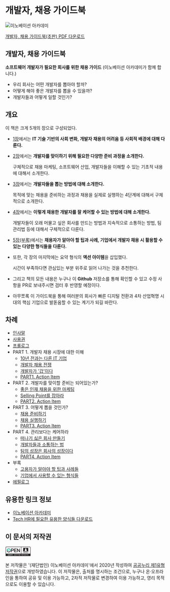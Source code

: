 # 개발자, 채용 가이드북

![&#xC774;&#xB178;&#xBCA0;&#xC774;&#xC158; &#xC544;&#xCE74;&#xB370;&#xBBF8;](https://innovationacademy.kr/static/media/img-about-logo-primary.88303c97.svg)

[개발자, 채용 가이드북(초판) PDF 다운로드 ](https://github.com/FrancsiHan/tech-hr/blob/master/%E1%84%80%E1%85%A2%E1%84%87%E1%85%A1%E1%86%AF%E1%84%8C%E1%85%A1%2C%20%E1%84%8E%E1%85%A2%E1%84%8B%E1%85%AD%E1%86%BC%20%E1%84%80%E1%85%A1%E1%84%8B%E1%85%B5%E1%84%83%E1%85%B3%E1%84%87%E1%85%AE%E1%86%A8(%E1%84%8E%E1%85%A9%E1%84%91%E1%85%A1%E1%86%AB).pdf)

## 개발자, 채용 가이드북

**소프트웨어 개발자가 필요한 회사를 위한 채용 가이드** \(이노베이션 아카데미가 함께 합니다.\)

* 우리 회사는 어떤 개발자를 뽑아야 할까?
* 어떻게 해야 좋은 개발자를 뽑을 수 있을까?
* 개발자들과 어떻게 일할 것인가?

## 개요

이 책은 크게 5개의 장으로 구성되었다.

* [1장](https://github.com/innovationacademy-kr/tech-hr/tree/master/part1)에서는 **IT 기술 기반의 사회 변화, 개발자 채용의 어려움 등 사회적 배경에 대해 다룬다.**
* [2장](https://github.com/innovationacademy-kr/tech-hr/tree/master/part2)에서는 **개발자를 맞이하기 위해 필요한 다양한 준비 과정을 소개한다.**

  구체적으로 채용 마케팅, 소프트웨어 산업, 개발자들을 이해할 수 있는 기초적 내용에 대해서 소개한다.

* [3장](https://github.com/innovationacademy-kr/tech-hr/tree/master/part3)에서는 **개발자들을 뽑는 방법에 대해 소개한다.**

  목적에 맞는 채용을 준비하는 과정과 채용을 실제로 실행하는 4단계에 대해서 구체적으로 소개한다.

* [4장](https://github.com/innovationacademy-kr/tech-hr/tree/master/part4)에서는 **이렇게 채용한 개발자를 잘 케어할 수 있는 방법에 대해 소개한다.**

  개발자들이 오래 머물고 싶은 회사를 만드는 방법과 지속적으로 소통하는 방법, 팀 관리법 등에 대해서 구체적으로 다룬다.

* [5장\(부록\)](https://github.com/innovationacademy-kr/tech-hr/tree/master/part5)에서는 **채용자가 알아야 할 팁과 사례, 기업에서 개발자 채용 시 활용할 수 있는 다양한 형식들을 다룬다.**
* 또한, 각 장의 마지막에는 요약 형식의 **액션 아이템**을 삽입했다.

  시간이 부족하다면 관심있는 부분 위주로 읽어 나가는 것을 추천한다.

* 그리고 책의 모든 내용은 누구나 이 **Github** 저장소를 통해 확인할 수 있고 수정 사항을 PR로 보내주시면 검터 후 반영할 예정이다.
* 아무쪼록 이 가이드북을 통해 여러분의 회사가 빠른 디지털 전환과 4차 산업혁명 시대의 핵심 기업으로 발돋움할 수 있는 계기가 되길 바란다.

## 차례

* [인사말](https://github.com/innovationacademy-kr/tech-hr/blob/master/greeting.md)
* [사용권](https://github.com/innovationacademy-kr/tech-hr/blob/master/license.md)
* [프롤로그](https://github.com/innovationacademy-kr/tech-hr/blob/master/prologue.md)
* PART 1. 개발자 채용 시장에 대한 이해
  * [10년 전과는 다른 IT 기업](https://github.com/innovationacademy-kr/tech-hr/blob/master/part1/01-or.md)
  * [개발자 채용 전쟁](https://github.com/innovationacademy-kr/tech-hr/blob/master/part1/02-or.md)
  * [개발자가 '갑'이다](https://github.com/innovationacademy-kr/tech-hr/blob/master/part1/03-or.md)
  * [PART1. Action Item](https://github.com/innovationacademy-kr/tech-hr/blob/master/part1/part1-action-item.md)
* PART 2. 개발자를 맞이할 준비는 되어있는가?
  * [좋은 인재 채용을 위한 마케팅](https://github.com/innovationacademy-kr/tech-hr/blob/master/part2/01-or.md)
  * [Selling Point를 잡아라](https://github.com/innovationacademy-kr/tech-hr/blob/master/part2/02-or.md)
  * [PART2. Action Item](https://github.com/innovationacademy-kr/tech-hr/blob/master/part2/part2-action-item.md)
* PART 3. 어떻게 뽑을 것인가?
  * [채용 준비하기](https://github.com/innovationacademy-kr/tech-hr/blob/master/part3/01-or.md)
  * [채용 실행하기](https://github.com/innovationacademy-kr/tech-hr/blob/master/part3/02-or.md)
  * [PART3. Action Item](https://github.com/innovationacademy-kr/tech-hr/blob/master/part3/part3-action-item.md)
* PART 4. 관리보다는 케어하라
  * [떠나기 싫은 회사 만들기](https://github.com/innovationacademy-kr/tech-hr/blob/master/part4/01-or.md)
  * [개발자들과 소통하는 법](https://github.com/innovationacademy-kr/tech-hr/blob/master/part4/02-or.md)
  * [팀의 성장은 회사의 성장이다](https://github.com/innovationacademy-kr/tech-hr/blob/master/part4/03-or.md)
  * [PART4. Action Item](https://github.com/innovationacademy-kr/tech-hr/blob/master/part4/part4-action-item.md)
* 부록
  * [고용자가 알아야 할 팁과 사례들](https://github.com/innovationacademy-kr/tech-hr/blob/master/part5/01-or.md)
  * [기업에서 사용할 수 있는 형식들](https://github.com/innovationacademy-kr/tech-hr/blob/master/part5/02-or.md)
* [에필로그](https://github.com/innovationacademy-kr/tech-hr/blob/master/epilogue.md)

## 유용한 링크 정보

* [이노베이션 아카데미](https://innovationacademy.kr/)
* [Tech HR에 필요한 유용한 양식들 다운로드](https://github.com/innovationacademy-kr/tech-hr/tree/master/download)

## 이 문서의 저작권

<img src="img_opentype01.jpg" width="80px"></img> 

본 저작물은 '(재단법인) 이노베이션 아카데미'에서 2020년 작성하여 [공공누리 제1유형 저작권](LICENSE)으로 개방하였습니다. 이 저작물은, 출처를 명시하는 조건으로, 누구나 온·오프라인을 통하여 공유 및 이용 가능하고, 2차적 저작물로 변경하여 이용 가능하고, 영리 목적으로도 이용할 수 있습니다.
